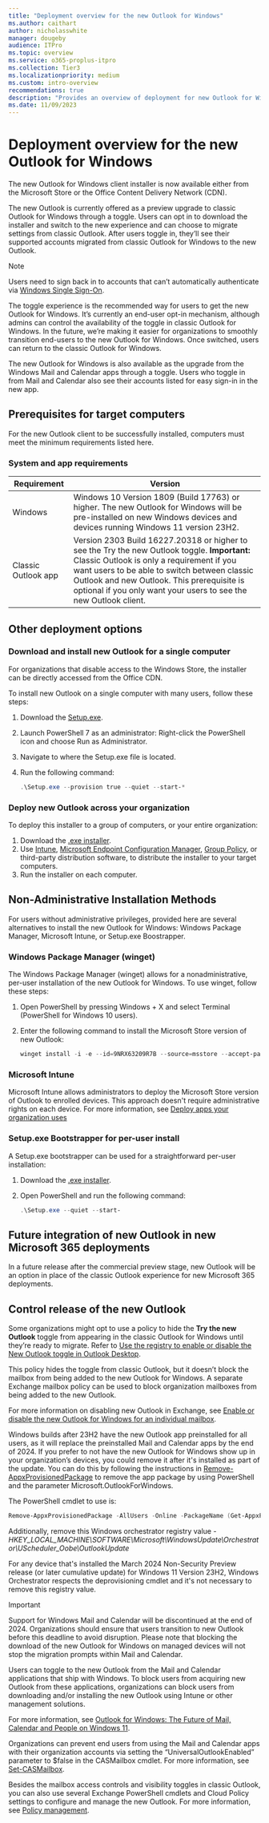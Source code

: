 ```yaml
---
title: "Deployment overview for the new Outlook for Windows"
ms.author: caithart
author: nicholasswhite
manager: dougeby
audience: ITPro
ms.topic: overview
ms.service: o365-proplus-itpro
ms.collection: Tier3
ms.localizationpriority: medium
ms.custom: intro-overview
recommendations: true
description: "Provides an overview of deployment for new Outlook for Windows"
ms.date: 11/09/2023
---
```


# Deployment overview for the new Outlook for Windows

The new Outlook for Windows client installer is now available either from the Microsoft Store or the Office Content Delivery Network (CDN).

The new Outlook is currently offered as a preview upgrade to classic Outlook for Windows through a toggle. Users can opt in to download the installer and switch to the new experience and can choose to migrate settings from classic Outlook. After users toggle in, they’ll see their supported accounts migrated from classic Outlook for Windows to the new Outlook.

> [!NOTE]
> Users need to sign back in to accounts that can’t automatically authenticate via [Windows Single Sign-On](/DeployOffice/outlook/get-started/supported-account-types).

The toggle experience is the recommended way for users to get the new Outlook for Windows. It’s currently an end-user opt-in mechanism, although admins can control the availability of the toggle in classic Outlook for Windows. In the future, we’re making it easier for organizations to smoothly transition end-users to the new Outlook for Windows. Once switched, users can return to the classic Outlook for Windows.

The new Outlook for Windows is also available as the upgrade from the Windows Mail and Calendar apps through a toggle. Users who toggle in from Mail and Calendar also see their accounts listed for easy sign-in in the new app.

## Prerequisites for target computers

For the new Outlook client to be successfully installed, computers must meet the minimum requirements listed here.

### System and app requirements

Requirement | Version
------------|-------
Windows | Windows 10 Version 1809 (Build 17763) or higher. The new Outlook for Windows will be pre-installed on new Windows devices and devices running Windows 11 version 23H2.
Classic Outlook app | Version 2303 Build 16227.20318 or higher to see the Try the new Outlook toggle. **Important:** Classic Outlook is only a requirement if you want users to be able to switch between classic Outlook and new Outlook. This prerequisite is optional if you only want your users to see the new Outlook client.

## Other deployment options

### Download and install new Outlook for a single computer
For organizations that disable access to the Windows Store, the installer can be directly accessed from the Office CDN.

To install new Outlook on a single computer with many users, follow these steps:
1. Download the [Setup.exe](https://go.microsoft.com/fwlink/?linkid=2207851).
2. Launch PowerShell 7 as an administrator: Right-click the PowerShell icon and choose Run as Administrator.
3. Navigate to where the Setup.exe file is located.
4. Run the following command: 

   ```powershell
   .\Setup.exe --provision true --quiet --start-*
   ```

### Deploy new Outlook across your organization
To deploy this installer to a group of computers, or your entire organization:
1. Download the [.exe installer](https://go.microsoft.com/fwlink/?linkid=2207851).
2. Use [Intune](/mem/intune/fundamentals/what-is-intune), [Microsoft Endpoint Configuration Manager](/mem/configmgr/core/understand/introduction), [Group Policy](/troubleshoot/windows-server/group-policy/use-group-policy-to-install-software), or third-party distribution software, to distribute the installer to your target computers.
3. Run the installer on each computer.

## Non-Administrative Installation Methods

For users without administrative privileges, provided here are several alternatives to install the new Outlook for Windows: Windows Package Manager, Microsoft Intune, or Setup.exe Boostrapper.

### Windows Package Manager (winget)

The Windows Package Manager (winget) allows for a nonadministrative, per-user installation of the new Outlook for Windows. To use winget, follow these steps:

1. Open PowerShell by pressing Windows + X and select Terminal (PowerShell for Windows 10 users).
2. Enter the following command to install the Microsoft Store version of new Outlook:

   ```powershell
   winget install -i -e --id=9NRX63209R7B --source=msstore --accept-package-agreements
   ```

### Microsoft Intune

Microsoft Intune allows administrators to deploy the Microsoft Store version of Outlook to enrolled devices. This approach doesn't require administrative rights on each device. For more information, see [Deploy apps your organization uses](/mem/intune/fundamentals/manage-apps#deploy-apps-your-organization-uses)

### Setup.exe Bootstrapper for per-user install

A Setup.exe bootstrapper can be used for a straightforward per-user installation:

1. Download the [.exe installer](https://go.microsoft.com/fwlink/?linkid=2207851).
2. Open PowerShell and run the following command:

   ```powershell
   .\Setup.exe --quiet --start-
   ```

## Future integration of new Outlook in new Microsoft 365 deployments

In a future release after the commercial preview stage, new Outlook will be an option in place of the classic Outlook experience for new Microsoft 365 deployments.

## Control release of the new Outlook

Some organizations might opt to use a policy to hide the **Try the new Outlook** toggle from appearing in the classic Outlook for Windows until they’re ready to migrate. Refer to [Use the registry to enable or disable the New Outlook toggle in Outlook Desktop](/exchange/clients-and-mobile-in-exchange-online/outlook-on-the-web/enable-disable-employee-access-new-outlook#use-the-registry-to-enable-or-disable-the-new-outlook-toggle-in-outlook-desktop).

This policy hides the toggle from classic Outlook, but it doesn’t block the mailbox from being added to the new Outlook for Windows. A separate Exchange mailbox policy can be used to block organization mailboxes from being added to the new Outlook.

For more information on disabling new Outlook in Exchange, see [Enable or disable the new Outlook for Windows for an individual mailbox](/exchange/clients-and-mobile-in-exchange-online/outlook-on-the-web/enable-disable-employee-access-new-outlook#enable-or-disable-the-new-outlook-for-windows-for-an-individual-mailbox).

Windows builds after 23H2 have the new Outlook app preinstalled for all users, as it will replace the preinstalled Mail and Calendar apps by the end of 2024. If you prefer to not have the new Outlook for Windows show up in your organization’s devices, you could remove it after it's installed as part of the update. You can do this by following the instructions in [Remove-AppxProvisionedPackage](/powershell/module/dism/remove-appxprovisionedpackage) to remove the app package by using PowerShell and the parameter Microsoft.OutlookForWindows.

The PowerShell cmdlet to use is:

```powershell
Remove-AppxProvisionedPackage -AllUsers -Online -PackageName (Get-AppxPackage Microsoft.OutlookForWindows).PackageFullName
```

Additionally, remove this Windows orchestrator registry value -
*HKEY_LOCAL_MACHINE\SOFTWARE\Microsoft\WindowsUpdate\Orchestrator\UScheduler_Oobe\OutlookUpdate*

For any device that's installed the March 2024 Non-Security Preview release (or later cumulative update) for Windows 11 Version 23H2, Windows Orchestrator respects the deprovisioning cmdlet and it's not necessary to remove this registry value.

> [!IMPORTANT]
> Support for Windows Mail and Calendar will be discontinued at the end of 2024. Organizations should ensure that users transition to new Outlook before this deadline to avoid disruption. Please note that blocking the download of the new Outlook for Windows on managed devices will not stop the migration prompts within Mail and Calendar.

Users can toggle to the new Outlook from the Mail and Calendar applications that ship with Windows. To block users from acquiring new Outlook from these applications, organizations can block users from downloading and/or installing the new Outlook using Intune or other management solutions.

For more information, see [Outlook for Windows: The Future of Mail, Calendar and People on Windows 11](https://support.microsoft.com/office/outlook-for-windows-the-future-of-mail-calendar-and-people-on-windows-11-715fc27c-e0f4-4652-9174-47faa751b199).

Organizations can prevent end users from using the Mail and Calendar apps with their organization accounts via setting the “UniversalOutlookEnabled” parameter to $false in the CASMailbox cmdlet. For more information, see [Set-CASMailbox](/powershell/module/exchange/set-casmailbox#-universaloutlookenabled).

Besides the mailbox access controls and visibility toggles in classic Outlook, you can also use several Exchange PowerShell cmdlets and Cloud Policy settings to configure and manage the new Outlook. For more information, see [Policy management](/DeployOffice/outlook/manage/policy-management).
